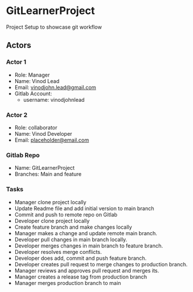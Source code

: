 # GitLearnerProject
Project Setup to showcase git workflow

## Actors

### Actor 1
  - Role: Manager
  - Name: Vinod Lead
  - Email: vinodjohn.lead@gmail.com
  - Gitlab Account: 
    - username: vinodjohnlead
### Actor 2
  - Role: collaborator
  - Name: Vinod Developer
  - Email: placeholder@email.com

### Gitlab Repo
  - Name: GitLearnerProject
  - Branches: Main and feature

### Tasks
  - Manager clone project locally
  - Update Readme file and add initial version to main branch
  - Commit and push to remote repo on Gitlab
  - Developer clone project locally
  - Create feature branch and make changes locally
  - Manager makes a change and update remote main branch.
  - Developer pull changes in main branch locally.
  - Developer merges changes in main branch to feature branch.
  - Developer resolves merge conflicts.
  - Developer does add, commit and push feature branch.
  - Developer creates pull request to merge changes to production branch.
  - Manager reviews and approves pull request and merges its.
  - Manager creates a release tag from production branch
  - Manager merges production branch to main

